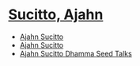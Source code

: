 # [Sucitto, Ajahn](https://sukhavaho.github.io/people/people)

- [Ajahn Sucitto](https://buddho.org/about-the-author/ajahn-sucitto/?gad_source=1&gclid=Cj0KCQjwy46_BhDOARIsAIvmcwN3tObCvhnmgATx4VBVkcjBmVa0gIii8pJXRFJuKVmu2N11JjD1T-EaApkIEALw_wcB)
- [Ajahn Sucitto](https://ajahnsucitto.org/)
- [Ajahn Sucitto Dhamma Seed Talks](https://dharmaseed.org/teacher/9/)

